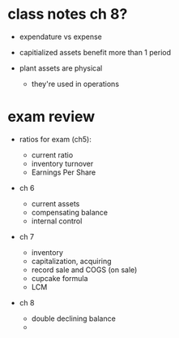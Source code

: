# class notes ch 8?

- expendature vs expense
- capitialized assets benefit more than 1 period

- plant assets are physical
  - they're used in operations

# exam review

- ratios for exam (ch5):
  - current ratio
  - inventory turnover
  - Earnings Per Share

- ch 6
  - current assets
  - compensating balance
  - internal control

- ch 7
  - inventory
  - capitalization, acquiring
  - record sale and COGS (on sale)
  - cupcake formula
  - LCM

- ch 8
  - double declining balance
  - 